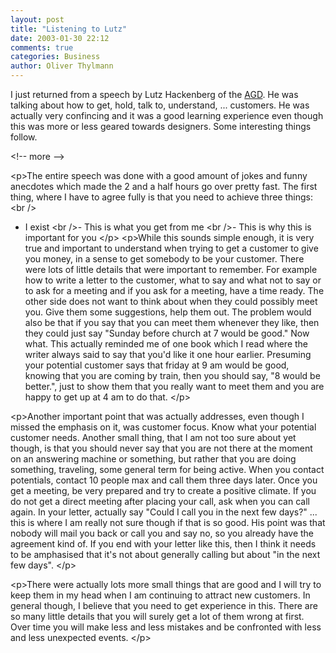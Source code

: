```yaml
---
layout: post
title: "Listening to Lutz"
date: 2003-01-30 22:12
comments: true
categories: Business
author: Oliver Thylmann
---
```



I just returned from a speech by Lutz Hackenberg of the [AGD](http://www.agd.de/). He was talking about how to get, hold, talk to, understand, ... customers. He was actually very confincing and it was a good learning experience even though this was more or less geared towards designers. Some interesting things follow.


&lt;!-- more --&gt;


&lt;p&gt;The entire speech was done with a good amount of jokes and funny anecdotes which made the 2 and a half hours go over pretty fast. The first thing, where I have to agree fully is that you need to achieve three things:&lt;br /&gt;
- I exist
&lt;br /&gt;- This is what you get from me
&lt;br /&gt;- This is why this is important for you
&lt;/p&gt;
&lt;p&gt;While this sounds simple enough, it is very true and important to understand when trying to get a customer to give you money, in a sense to get somebody to be your customer. There were lots of little details that were important to remember. For example how to write a letter to the customer, what to say and what not to say or to ask for a meeting and if you ask for a meeting, have a time ready. The other side does not want to think about when they could possibly meet you. Give them some suggestions, help them out. The problem would also be that if you say that you can meet them whenever they like, then they could just say &quot;Sunday before church at 7 would be good.&quot; Now what. This actually reminded me of one book which I read where the writer always said to say that you'd like it one hour earlier. Presuming your potential customer says that friday at 9 am would be good, knowing that you are coming by train, then you should say, &quot;8 would be better.&quot;, just to show them that you really want to meet them and you are happy to get up at 4 am to do that. &lt;/p&gt;

&lt;p&gt;Another important point that was actually addresses, even though I missed the emphasis on it, was customer focus. Know what your potential customer needs. Another small thing, that I am not too sure about yet though, is that you should never say that you are not there at the moment on an answering machine or something, but rather that you are doing something, traveling, some general term for being active. When you contact potentials, contact 10 people max and call them three days later. Once you get a meeting, be very prepared and try to create a positive climate. If you do not get a direct meeting after placing your call, ask when you can call again. In your letter, actually say &quot;Could I call you in the next few days?&quot; ... this is where I am really not sure though if that is so good. His point was that nobody will mail you back or call you and say no, so you already have the agreement kind of. If you end with your letter like this, then I think it needs to be amphasised that it's not about generally calling but about &quot;in the next few days&quot;. &lt;/p&gt;

&lt;p&gt;There were actually lots more small things that are good and I will try to keep them in my head when I am continuing to attract new customers. In general though, I believe that you need to get experience in this. There are so many little details that you will surely get a lot of them wrong at first. Over time you will make less and less mistakes and be confronted with less and less unexpected events. &lt;/p&gt;


